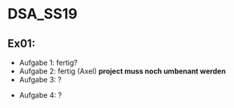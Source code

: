 # DSA_SS19
## Ex01:
* Aufgabe 1: fertig?
* Aufgabe 2: fertig (Axel) **project muss noch umbenant werden**
* Aufgabe 3: ?
+ Aufgabe 4: ?
